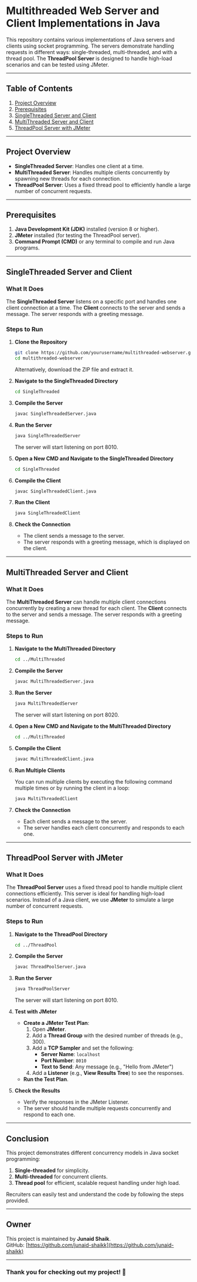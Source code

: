 # Multithreaded Web Server and Client Implementations in Java

This repository contains various implementations of Java servers and clients using socket programming. The servers demonstrate handling requests in different ways: single-threaded, multi-threaded, and with a thread pool. The **ThreadPool Server** is designed to handle high-load scenarios and can be tested using JMeter.

---

## Table of Contents

1. [Project Overview](#project-overview)  
2. [Prerequisites](#prerequisites)  
3. [SingleThreaded Server and Client](#singlethreaded-server-and-client)  
4. [MultiThreaded Server and Client](#multithreaded-server-and-client)  
5. [ThreadPool Server with JMeter](#threadpool-server-with-jmeter)  

---

## Project Overview

- **SingleThreaded Server**: Handles one client at a time.  
- **MultiThreaded Server**: Handles multiple clients concurrently by spawning new threads for each connection.  
- **ThreadPool Server**: Uses a fixed thread pool to efficiently handle a large number of concurrent requests.

---

## Prerequisites

1. **Java Development Kit (JDK)** installed (version 8 or higher).  
2. **JMeter** installed (for testing the ThreadPool server).  
3. **Command Prompt (CMD)** or any terminal to compile and run Java programs.  

---

## SingleThreaded Server and Client

### What It Does

The **SingleThreaded Server** listens on a specific port and handles one client connection at a time. The **Client** connects to the server and sends a message. The server responds with a greeting message.

### Steps to Run

1. **Clone the Repository**

   ```bash
   git clone https://github.com/yourusername/multithreaded-webserver.git
   cd multithreaded-webserver
   ```

   Alternatively, download the ZIP file and extract it.

2. **Navigate to the SingleThreaded Directory**

   ```bash
   cd SingleThreaded
   ```

3. **Compile the Server**

   ```bash
   javac SingleThreadedServer.java
   ```

4. **Run the Server**

   ```bash
   java SingleThreadedServer
   ```

   The server will start listening on port 8010.

5. **Open a New CMD and Navigate to the SingleThreaded Directory**

   ```bash
   cd SingleThreaded
   ```

6. **Compile the Client**

   ```bash
   javac SingleThreadedClient.java
   ```

7. **Run the Client**

   ```bash
   java SingleThreadedClient
   ```

8. **Check the Connection**

   - The client sends a message to the server.  
   - The server responds with a greeting message, which is displayed on the client.

---

## MultiThreaded Server and Client

### What It Does

The **MultiThreaded Server** can handle multiple client connections concurrently by creating a new thread for each client. The **Client** connects to the server and sends a message. The server responds with a greeting message.

### Steps to Run

1. **Navigate to the MultiThreaded Directory**

   ```bash
   cd ../MultiThreaded
   ```

2. **Compile the Server**

   ```bash
   javac MultiThreadedServer.java
   ```

3. **Run the Server**

   ```bash
   java MultiThreadedServer
   ```

   The server will start listening on port 8020.

4. **Open a New CMD and Navigate to the MultiThreaded Directory**

   ```bash
   cd ../MultiThreaded
   ```

5. **Compile the Client**

   ```bash
   javac MultiThreadedClient.java
   ```

6. **Run Multiple Clients**

   You can run multiple clients by executing the following command multiple times or by running the client in a loop:

   ```bash
   java MultiThreadedClient
   ```

7. **Check the Connection**

   - Each client sends a message to the server.  
   - The server handles each client concurrently and responds to each one.

---

## ThreadPool Server with JMeter

### What It Does

The **ThreadPool Server** uses a fixed thread pool to handle multiple client connections efficiently. This server is ideal for handling high-load scenarios. Instead of a Java client, we use **JMeter** to simulate a large number of concurrent requests.

### Steps to Run

1. **Navigate to the ThreadPool Directory**

   ```bash
   cd ../ThreadPool
   ```

2. **Compile the Server**

   ```bash
   javac ThreadPoolServer.java
   ```

3. **Run the Server**

   ```bash
   java ThreadPoolServer
   ```

   The server will start listening on port 8010.

4. **Test with JMeter**

   - **Create a JMeter Test Plan**:
     1. Open **JMeter**.
     2. Add a **Thread Group** with the desired number of threads (e.g., 300).
     3. Add a **TCP Sampler** and set the following:
        - **Server Name**: `localhost`  
        - **Port Number**: `8010`  
        - **Text to Send**: Any message (e.g., "Hello from JMeter")  
     4. Add a **Listener** (e.g., **View Results Tree**) to see the responses.
   - **Run the Test Plan**.
   
5. **Check the Results**

   - Verify the responses in the JMeter Listener.  
   - The server should handle multiple requests concurrently and respond to each one.

---

## Conclusion

This project demonstrates different concurrency models in Java socket programming:

1. **Single-threaded** for simplicity.  
2. **Multi-threaded** for concurrent clients.  
3. **Thread pool** for efficient, scalable request handling under high load.

Recruiters can easily test and understand the code by following the steps provided.

---

## Owner

This project is maintained by **Junaid Shaik**.  
GitHub: [https://github.com/junaid-shaikk](https://github.com/junaid-shaikk)

---

### Thank you for checking out my project! 🚀
